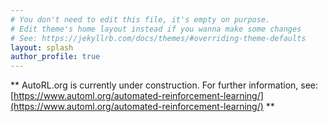 ```yaml
---
# You don't need to edit this file, it's empty on purpose.
# Edit theme's home layout instead if you wanna make some changes
# See: https://jekyllrb.com/docs/themes/#overriding-theme-defaults
layout: splash
author_profile: true
---
```


** AutoRL.org is currently under construction. For further information, see: [https://www.automl.org/automated-reinforcement-learning/](https://www.automl.org/automated-reinforcement-learning/) ** 
